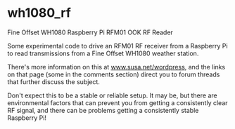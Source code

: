 wh1080_rf
=========

Fine Offset WH1080 Raspberry Pi RFM01 OOK RF Reader

Some experimental code to drive an RFM01 RF receiver from a Raspberry Pi
to read transmissions from a Fine Offset WH1080 weather station.

There's more information on this at www.susa.net/wordpress, and the links
on that page (some in the comments section) direct you to forum threads
that further discuss the subject.

Don't expect this to be a stable or reliable setup. It may be, but there are
environmental factors that can prevent you from getting a consistently clear
RF signal, and there can be problems getting a consistently stable Raspberry
Pi!

